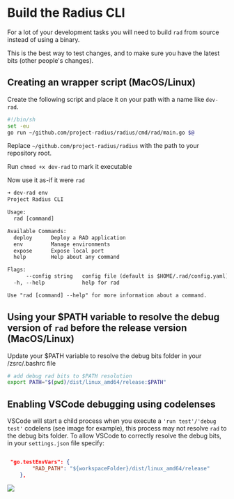 # Build the Radius CLI

For a lot of your development tasks you will need to build `rad` from source instead of using a binary.

This is the best way to test changes, and to make sure you have the latest bits (other people's changes).

## Creating an wrapper script (MacOS/Linux)

Create the following script and place it on your path with a name like `dev-rad`.

```sh
#!/bin/sh
set -eu
go run ~/github.com/project-radius/radius/cmd/rad/main.go $@
```

Replace `~/github.com/project-radius/radius` with the path to your repository root.

Run `chmod +x dev-rad` to mark it executable

Now use it as-if it were `rad`

```txt
➜ dev-rad env
Project Radius CLI

Usage:
  rad [command]

Available Commands:
  deploy      Deploy a RAD application
  env         Manage environments
  expose      Expose local port
  help        Help about any command

Flags:
      --config string   config file (default is $HOME/.rad/config.yaml)
  -h, --help            help for rad

Use "rad [command] --help" for more information about a command.
```

## Using your $PATH variable to resolve the debug version of `rad` before the release version (MacOS/Linux)

Update your $PATH variable to resolve the debug bits folder in your /zsrc/.bashrc file

```bash
# add debug rad bits to $PATH resolution
export PATH="$(pwd)/dist/linux_amd64/release:$PATH"
```

## Enabling VSCode debugging using codelenses

VSCode will start a child process when you execute a `'run test'/'debug test'` codelens (see image for example), this process may not resolve `rad` to the debug bits folder. To allow VSCode to correctly resolve the debug bits,  in your `settings.json` file specify:

```json

 "go.testEnvVars": {
        "RAD_PATH": "${workspaceFolder}/dist/linux_amd64/release"
    },

```

![](https://user-images.githubusercontent.com/9611108/174677971-673e220b-7447-4330-b25b-9a6e0d01b351.png)
